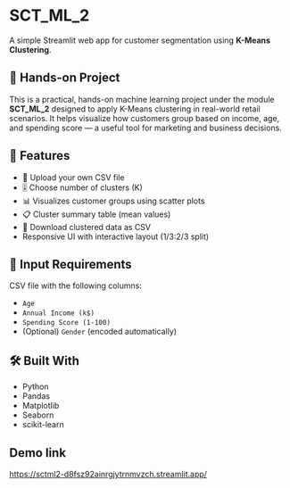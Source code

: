 # SCT_ML_2
A simple Streamlit web app for customer segmentation using **K-Means Clustering**.

## 🎯 Hands-on Project

This is a practical, hands-on machine learning project under the module **SCT_ML_2** designed to apply K-Means clustering in real-world retail scenarios. It helps visualize how customers group based on income, age, and spending score — a useful tool for marketing and business decisions.

## 📌 Features

- 📁 Upload your own CSV file
- 🎚️ Choose number of clusters (K)
- 📊 Visualizes customer groups using scatter plots
- 📋 Cluster summary table (mean values)
- 💾 Download clustered data as CSV
- Responsive UI with interactive layout (1/3:2/3 split)

## 📂 Input Requirements

CSV file with the following columns:
- `Age`
- `Annual Income (k$)`
- `Spending Score (1-100)`
- (Optional) `Gender` (encoded automatically)

## 🛠 Built With

- Python
- Pandas
- Matplotlib
- Seaborn
- scikit-learn

## Demo link

https://sctml2-d8fsz92ainrgjytrnmvzch.streamlit.app/
